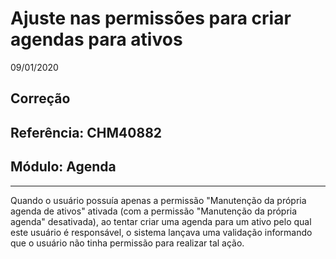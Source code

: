# Ajuste nas permissões para criar agendas para ativos
09/01/2020
## Correção
## Referência: CHM40882
## Módulo: Agenda
***

Quando o usuário possuía apenas a permissão "Manutenção da própria agenda de ativos" ativada (com a permissão "Manutenção da própria agenda" desativada), ao tentar criar uma agenda para um ativo pelo qual este usuário é responsável, o sistema lançava uma validação informando que o usuário não tinha permissão para realizar tal ação.

